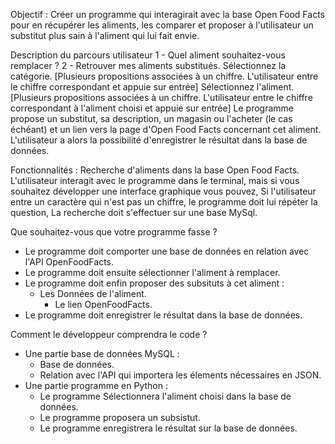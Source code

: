 Objectif : Créer un programme qui interagirait avec la base Open Food Facts pour en récupérer les aliments, les comparer et proposer à l'utilisateur un substitut plus sain à l'aliment qui lui fait envie.

Description du parcours utilisateur
1 - Quel aliment souhaitez-vous remplacer ? 
2 - Retrouver mes aliments substitués.
Sélectionnez la catégorie. [Plusieurs propositions associées à un chiffre. L'utilisateur entre le chiffre correspondant et appuie sur entrée]
Sélectionnez l'aliment. [Plusieurs propositions associées à un chiffre. L'utilisateur entre le chiffre correspondant à l'aliment choisi et appuie sur entrée]
Le programme propose un substitut, sa description, un magasin ou l'acheter (le cas échéant) et un lien vers la page d'Open Food Facts concernant cet aliment.
L'utilisateur a alors la possibilité d'enregistrer le résultat dans la base de données.

Fonctionnalités :
Recherche d'aliments dans la base Open Food Facts.
L'utilisateur interagit avec le programme dans le terminal, mais si vous souhaitez développer une interface graphique vous pouvez,
Si l'utilisateur entre un caractère qui n'est pas un chiffre, le programme doit lui répéter la question,
La recherche doit s'effectuer sur une base MySql.

Que souhaitez-vous que votre programme fasse ?
- Le programme doit comporter une base de données en relation avec l'API OpenFoodFacts.
- Le programme doit ensuite sélectionner l'aliment à remplacer.
- Le programme doit enfin proposer des subsituts à cet aliment :
  - Les Données de l'aliment.
    - Le lien OpenFoodFacts.
- Le programme doit enregistrer le résultat dans la base de données.

Comment le développeur comprendra le code ?
- Une partie base de données MySQL :
    - Base de données.
    - Relation avec l'API qui importera les élements nécessaires en JSON.
- Une partie programme en Python :
    - Le programme Sélectionnera l'aliment choisi dans la base de données.
    - Le programme proposera un subsistut.
    - Le programme enregistrera le résultat sur la base de données.